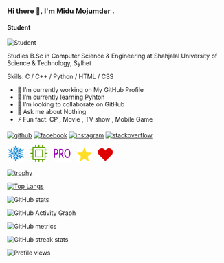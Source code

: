 ### Hi there 👋, I'm Midu Mojumder .
#### Student
![Student](https://drive.google.com/file/d/1HkmSvPMQUUy_pnTmAMMdF46N4DPoZSHU/view?usp=sharing)

Studies B.Sc in Computer Science & Engineering at Shahjalal University of Science & Technology, Sylhet

Skills: C / C++ / Python / HTML / CSS 

- 🔭 I’m currently working on My GitHub Profile 
- 🌱 I’m currently learning Pyhton 
- 👯 I’m looking to collaborate on GitHub 
- 💬 Ask me about Nothing 
- ⚡ Fun fact: CP , Movie , TV show , Mobile Game 


[<img src='https://cdn.jsdelivr.net/npm/simple-icons@3.0.1/icons/github.svg' alt='github' height='40'>](https://github.com/midu-01)  [<img src='https://cdn.jsdelivr.net/npm/simple-icons@3.0.1/icons/facebook.svg' alt='facebook' height='40'>](https://www.facebook.com/midu.mojumder.3)  [<img src='https://cdn.jsdelivr.net/npm/simple-icons@3.0.1/icons/instagram.svg' alt='instagram' height='40'>](https://www.instagram.com/midu.mojumder/)  [<img src='https://cdn.jsdelivr.net/npm/simple-icons@3.0.1/icons/stackoverflow.svg' alt='stackoverflow' height='40'>](https://stackoverflow.com/users/midu_01)  

<a href='https://archiveprogram.github.com/'><img src='https://raw.githubusercontent.com/acervenky/animated-github-badges/master/assets/acbadge.gif' width='40' height='40'></a> <a href='https://docs.github.com/en/developers'><img src='https://raw.githubusercontent.com/acervenky/animated-github-badges/master/assets/devbadge.gif' width='40' height='40'></a> <a href='https://github.com/pricing'><img src='https://raw.githubusercontent.com/acervenky/animated-github-badges/master/assets/pro.gif' width='40' height='40'></a> <a href='https://stars.github.com/'><img src='https://raw.githubusercontent.com/acervenky/animated-github-badges/master/assets/starbadge.gif' width='35' height='35'></a> <a href='https://docs.github.com/en/github/supporting-the-open-source-community-with-github-sponsors'><img src='https://raw.githubusercontent.com/acervenky/animated-github-badges/master/assets/sponsorbadge.gif' width='35' height='35'></a> 

[![trophy](https://github-profile-trophy.vercel.app/?username=midu-01)](https://github.com/ryo-ma/github-profile-trophy)

[![Top Langs](https://github-readme-stats.vercel.app/api/top-langs/?username=midu-01)](https://github.com/anuraghazra/github-readme-stats)

![GitHub stats](https://github-readme-stats.vercel.app/api?username=midu-01&show_icons=true&count_private=true)  

![GitHub Activity Graph](https://activity-graph.herokuapp.com/graph?username=midu-01)  

![GitHub metrics](https://metrics.lecoq.io/midu-01)  

![GitHub streak stats](https://github-readme-streak-stats.herokuapp.com/?user=midu-01)  

![Profile views](https://gpvc.arturio.dev/midu-01)  
